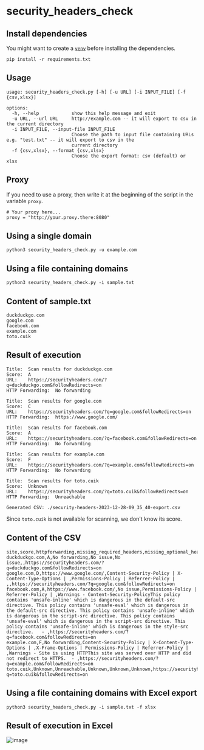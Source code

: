 # security_headers_check

## Install dependencies

You might want to create a [`venv`](https://docs.python.org/3/library/venv.html) before installing the dependencies.

```
pip install -r requirements.txt
```

## Usage

```
usage: security_headers_check.py [-h] [-u URL] [-i INPUT_FILE] [-f {csv,xlsx}]

options:
  -h, --help            show this help message and exit
  -u URL, --url URL     http://example.com -- it will export to csv in the current directory
  -i INPUT_FILE, --input-file INPUT_FILE
                        Choose the path to input file containing URLs e.g. "test.txt" -- it will export to csv in the
                        current directory
  -f {csv,xlsx}, --format {csv,xlsx}
                        Choose the export format: csv (default) or xlsx
```

## Proxy

If you need to use a proxy, then write it at the beginning of the script in the variable `proxy`.

```
# Your proxy here...
proxy = "http://your.proxy.there:8080"
```

## Using a single domain

```
python3 security_headers_check.py -u example.com
```

## Using a file containing domains

```
python3 security_headers_check.py -i sample.txt
```

## Content of sample.txt

```
duckduckgo.com
google.com
facebook.com
example.com
toto.cuik
```

## Result of execution

```
Title:  Scan results for duckduckgo.com
Score:  A
URL:    https://securityheaders.com/?q=duckduckgo.com&followRedirects=on
HTTP Forwarding:  No forwarding

Title:  Scan results for google.com
Score:  C
URL:    https://securityheaders.com/?q=google.com&followRedirects=on
HTTP Forwarding:  https://www.google.com/

Title:  Scan results for facebook.com
Score:  A
URL:    https://securityheaders.com/?q=facebook.com&followRedirects=on
HTTP Forwarding:  No forwarding

Title:  Scan results for example.com
Score:  F
URL:    https://securityheaders.com/?q=example.com&followRedirects=on
HTTP Forwarding:  No forwarding

Title:  Scan results for toto.cuik
Score:  Unknown
URL:    https://securityheaders.com/?q=toto.cuik&followRedirects=on
HTTP Forwarding:  Unreachable

Generated CSV: ./security-headers-2023-12-28-09_35_40-export.csv
```

Since `toto.cuik` is not available for scanning, we don't know its score.

## Content of the CSV

```
site,score,httpforwarding,missing_required_headers,missing_optional_headers,warnings,security_headers_url
duckduckgo.com,A,No forwarding,No issue,No issue,,https://securityheaders.com/?q=duckduckgo.com&followRedirects=on
google.com,D,https://www.google.com/,Content-Security-Policy | X-Content-Type-Options | ,Permissions-Policy | Referrer-Policy | ,,https://securityheaders.com/?q=google.com&followRedirects=on
facebook.com,A,https://www.facebook.com/,No issue,Permissions-Policy | Referrer-Policy | ,Warnings - Content-Security-PolicyThis policy contains 'unsafe-inline' which is dangerous in the default-src directive. This policy contains 'unsafe-eval' which is dangerous in the default-src directive. This policy contains 'unsafe-inline' which is dangerous in the script-src directive. This policy contains 'unsafe-eval' which is dangerous in the script-src directive. This policy contains 'unsafe-inline' which is dangerous in the style-src directive.   - ,https://securityheaders.com/?q=facebook.com&followRedirects=on
example.com,F,No forwarding,Content-Security-Policy | X-Content-Type-Options | ,X-Frame-Options | Permissions-Policy | Referrer-Policy | ,Warnings - Site is using HTTPThis site was served over HTTP and did not redirect to HTTPS.  - ,https://securityheaders.com/?q=example.com&followRedirects=on
toto.cuik,Unknown,Unreachable,Unknown,Unknown,Unknown,https://securityheaders.com/?q=toto.cuik&followRedirects=on
```

## Using a file containing domains with Excel export

```
python3 security_headers_check.py -i sample.txt -f xlsx
```

## Result of execution in Excel

![image](https://user-images.githubusercontent.com/44167150/225928301-e5f3bfeb-af6a-416f-a286-7f26b17ffc2c.png)
